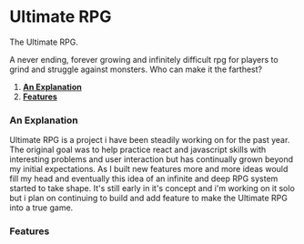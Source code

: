 # __Ultimate RPG__

The Ultimate RPG.

A never ending, forever growing and infinitely difficult rpg for players to grind and struggle against monsters. Who can make it the farthest?

1. **[An Explanation](#An-Explanation)**
2. **[Features](#Features)**

### An Explanation

Ultimate RPG is a project i have been steadily working on for the past year. The original goal was to help practice react and javascript skills with 
interesting problems and user interaction but has continually grown beyond my initial expectations. As I built new features more and more ideas would
fill my head and eventually this idea of an infinite and deep RPG system started to take shape. It's still early in it's concept and i'm working on it
solo but i plan on continuing to build and add feature to make the Ultimate RPG into a true game. 

### Features
